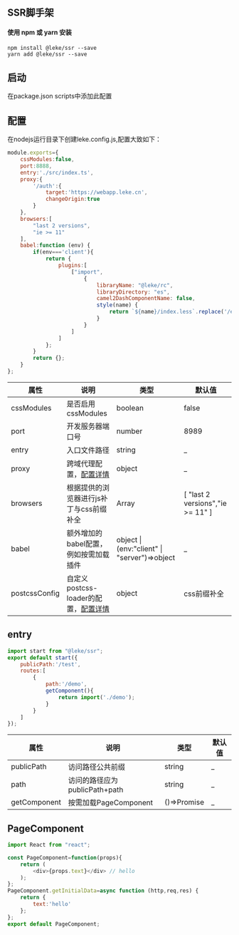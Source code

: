 ## SSR脚手架
#### 使用 npm 或 yarn 安装
```
npm install @leke/ssr --save
yarn add @leke/ssr --save
```
## 启动
在package.json scripts中添加此配置

## 配置
在nodejs运行目录下创建leke.config.js,配置大致如下：
```js
module.exports={
    cssModules:false,
    port:8888,
    entry:'./src/index.ts',
    proxy:{
        '/auth':{
            target:'https://webapp.leke.cn',
            changeOrigin:true
        }
    },
    browsers:[
        "last 2 versions",
        "ie >= 11"
    ],
    babel:function (env) {
        if(env==='client'){
            return {
                plugins:[
                    ["import",
                        {
                            libraryName: "@leke/rc",
                            libraryDirectory: "es",
                            camel2DashComponentName: false,
                            style(name) {
                                return `${name}/index.less`.replace('/es/','/style/');
                            }
                        }
                    ]
                ]
            };
        }
        return {};
    }
};
```

| 属性 | 说明 | 类型 | 默认值 | 
| --- | --- | --- | --- | 
| cssModules | 是否启用cssModules | boolean | false |
| port | 开发服务器端口号 | number | 8989 |
| entry | 入口文件路径| string | _ |
| proxy | 跨域代理配置，[配置详情](https://www.npmjs.com/package/http-proxy-middleware)| object | _ |
| browsers | 根据提供的浏览器进行js补丁与css前缀补全| Array | \[ "last 2 versions","ie >= 11" \] |
| babel | 额外增加的babel配置，例如按需加载插件| object \| (env:"client" \| "server")=>object | _ |
|postcssConfig| 自定义postcss-loader的配置，[配置详情](https://www.npmjs.com/package/postcss-loader)|object|css前缀补全|

## entry
```js
import start from "@leke/ssr";
export default start({
    publicPath:'/test',
    routes:[
        {
            path:'/demo',
            getComponent(){
                return import('./demo');
            }
        }
    ]
});
```
| 属性 | 说明 | 类型 | 默认值 | 
| --- | --- | --- | --- | 
| publicPath | 访问路径公共前缀 | string | _ |
| path | 访问的路径应为publicPath+path | string | _ |
| getComponent | 按需加载PageComponent | ()=>Promise<SSRpage> | _ |

## PageComponent
```js
import React from "react";

const PageComponent=function(props){
    return (
        <div>{props.text}</div> // hello
    );
};
PageComponent.getInitialData=async function (http,req,res) {
    return {
        text:'hello'
    };
};
export default PageComponent;
```

